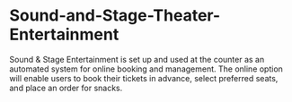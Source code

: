 # Sound-and-Stage-Theater-Entertainment
Sound &amp; Stage Entertainment is set up and used at the counter as an automated system for online booking and management. The online option will enable users to book their tickets in advance, select preferred seats, and place an order for snacks. 
